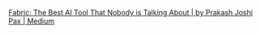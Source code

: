 [Fabric: The Best AI Tool That Nobody is Talking About | by Prakash Joshi Pax | Medium](https://medium.com/@beingpax/why-fabric-ai-can-change-the-way-you-use-ai-973e725354da)